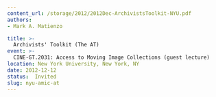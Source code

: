 ```yaml
---
content_url: /storage/2012/2012Dec-ArchivistsToolkit-NYU.pdf
authors: 
- Mark A. Matienzo

title: >-
  Archivists' Toolkit (The AT)
event: >-
  CINE-GT.2031: Access to Moving Image Collections (guest lecture)
location: New York University, New York, NY
date: 2012-12-12
status:  Invited
slug: nyu-amic-at
---
```

